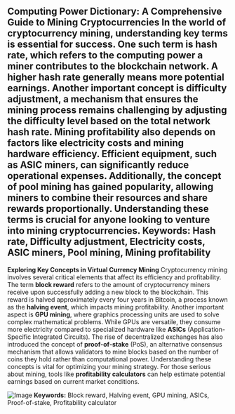 **Computing Power Dictionary: A Comprehensive Guide to Mining Cryptocurrencies**
In the world of cryptocurrency mining, understanding key terms is essential for success. One such term is **hash rate**, which refers to the computing power a miner contributes to the blockchain network. A higher hash rate generally means more potential earnings. Another important concept is **difficulty adjustment**, a mechanism that ensures the mining process remains challenging by adjusting the difficulty level based on the total network hash rate. 
Mining profitability also depends on factors like **electricity costs** and **mining hardware efficiency**. Efficient equipment, such as ASIC miners, can significantly reduce operational expenses. Additionally, the concept of **pool mining** has gained popularity, allowing miners to combine their resources and share rewards proportionally. 
Understanding these terms is crucial for anyone looking to venture into mining cryptocurrencies.
**Keywords:** Hash rate, Difficulty adjustment, Electricity costs, ASIC miners, Pool mining, Mining profitability  
---
**Exploring Key Concepts in Virtual Currency Mining**
Cryptocurrency mining involves several critical elements that affect its efficiency and profitability. The term **block reward** refers to the amount of cryptocurrency miners receive upon successfully adding a new block to the blockchain. This reward is halved approximately every four years in Bitcoin, a process known as the **halving event**, which impacts mining profitability.
Another important aspect is **GPU mining**, where graphics processing units are used to solve complex mathematical problems. While GPUs are versatile, they consume more electricity compared to specialized hardware like **ASICs** (Application-Specific Integrated Circuits). 
The rise of decentralized exchanges has also introduced the concept of **proof-of-stake** (PoS), an alternative consensus mechanism that allows validators to mine blocks based on the number of coins they hold rather than computational power. Understanding these concepts is vital for optimizing your mining strategy. 
For those serious about mining, tools like **profitability calculators** can help estimate potential earnings based on current market conditions.

![Image](https://github.com/user-attachments/assets/4a25d116-2220-4385-b08e-f287af8fcbc4)
**Keywords:** Block reward, Halving event, GPU mining, ASICs, Proof-of-stake, Profitability calculator
